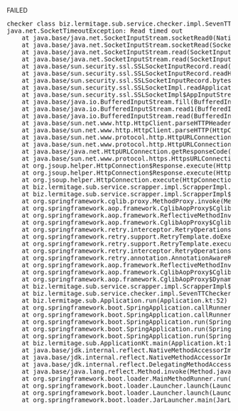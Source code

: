 FAILED

<pre>checker class biz.lermitage.sub.service.checker.impl.SevenTTChecker failed, ignoring
java.net.SocketTimeoutException: Read timed out
	at java.base/java.net.SocketInputStream.socketRead0(Native Method)
	at java.base/java.net.SocketInputStream.socketRead(SocketInputStream.java:115)
	at java.base/java.net.SocketInputStream.read(SocketInputStream.java:168)
	at java.base/java.net.SocketInputStream.read(SocketInputStream.java:140)
	at java.base/sun.security.ssl.SSLSocketInputRecord.read(SSLSocketInputRecord.java:476)
	at java.base/sun.security.ssl.SSLSocketInputRecord.readHeader(SSLSocketInputRecord.java:470)
	at java.base/sun.security.ssl.SSLSocketInputRecord.bytesInCompletePacket(SSLSocketInputRecord.java:70)
	at java.base/sun.security.ssl.SSLSocketImpl.readApplicationRecord(SSLSocketImpl.java:1354)
	at java.base/sun.security.ssl.SSLSocketImpl$AppInputStream.read(SSLSocketImpl.java:963)
	at java.base/java.io.BufferedInputStream.fill(BufferedInputStream.java:252)
	at java.base/java.io.BufferedInputStream.read1(BufferedInputStream.java:292)
	at java.base/java.io.BufferedInputStream.read(BufferedInputStream.java:351)
	at java.base/sun.net.www.http.HttpClient.parseHTTPHeader(HttpClient.java:754)
	at java.base/sun.net.www.http.HttpClient.parseHTTP(HttpClient.java:689)
	at java.base/sun.net.www.protocol.http.HttpURLConnection.getInputStream0(HttpURLConnection.java:1615)
	at java.base/sun.net.www.protocol.http.HttpURLConnection.getInputStream(HttpURLConnection.java:1520)
	at java.base/java.net.HttpURLConnection.getResponseCode(HttpURLConnection.java:527)
	at java.base/sun.net.www.protocol.https.HttpsURLConnectionImpl.getResponseCode(HttpsURLConnectionImpl.java:334)
	at org.jsoup.helper.HttpConnection$Response.execute(HttpConnection.java:736)
	at org.jsoup.helper.HttpConnection$Response.execute(HttpConnection.java:707)
	at org.jsoup.helper.HttpConnection.execute(HttpConnection.java:297)
	at biz.lermitage.sub.service.scrapper.impl.ScrapperImpl.fetchHtml(ScrapperImpl.kt:35)
	at biz.lermitage.sub.service.scrapper.impl.ScrapperImpl$$FastClassBySpringCGLIB$$afe6cac8.invoke(<generated>)
	at org.springframework.cglib.proxy.MethodProxy.invoke(MethodProxy.java:218)
	at org.springframework.aop.framework.CglibAopProxy$CglibMethodInvocation.invokeJoinpoint(CglibAopProxy.java:779)
	at org.springframework.aop.framework.ReflectiveMethodInvocation.proceed(ReflectiveMethodInvocation.java:163)
	at org.springframework.aop.framework.CglibAopProxy$CglibMethodInvocation.proceed(CglibAopProxy.java:750)
	at org.springframework.retry.interceptor.RetryOperationsInterceptor$1.doWithRetry(RetryOperationsInterceptor.java:93)
	at org.springframework.retry.support.RetryTemplate.doExecute(RetryTemplate.java:329)
	at org.springframework.retry.support.RetryTemplate.execute(RetryTemplate.java:209)
	at org.springframework.retry.interceptor.RetryOperationsInterceptor.invoke(RetryOperationsInterceptor.java:119)
	at org.springframework.retry.annotation.AnnotationAwareRetryOperationsInterceptor.invoke(AnnotationAwareRetryOperationsInterceptor.java:163)
	at org.springframework.aop.framework.ReflectiveMethodInvocation.proceed(ReflectiveMethodInvocation.java:186)
	at org.springframework.aop.framework.CglibAopProxy$CglibMethodInvocation.proceed(CglibAopProxy.java:750)
	at org.springframework.aop.framework.CglibAopProxy$DynamicAdvisedInterceptor.intercept(CglibAopProxy.java:692)
	at biz.lermitage.sub.service.scrapper.impl.ScrapperImpl$$EnhancerBySpringCGLIB$$9957e05f.fetchHtml(<generated>)
	at biz.lermitage.sub.service.checker.impl.SevenTTChecker.check(SevenTTChecker.kt:20)
	at biz.lermitage.sub.Application.run(Application.kt:52)
	at org.springframework.boot.SpringApplication.callRunner(SpringApplication.java:804)
	at org.springframework.boot.SpringApplication.callRunners(SpringApplication.java:788)
	at org.springframework.boot.SpringApplication.run(SpringApplication.java:333)
	at org.springframework.boot.SpringApplication.run(SpringApplication.java:1311)
	at org.springframework.boot.SpringApplication.run(SpringApplication.java:1300)
	at biz.lermitage.sub.ApplicationKt.main(Application.kt:115)
	at java.base/jdk.internal.reflect.NativeMethodAccessorImpl.invoke0(Native Method)
	at java.base/jdk.internal.reflect.NativeMethodAccessorImpl.invoke(NativeMethodAccessorImpl.java:62)
	at java.base/jdk.internal.reflect.DelegatingMethodAccessorImpl.invoke(DelegatingMethodAccessorImpl.java:43)
	at java.base/java.lang.reflect.Method.invoke(Method.java:566)
	at org.springframework.boot.loader.MainMethodRunner.run(MainMethodRunner.java:49)
	at org.springframework.boot.loader.Launcher.launch(Launcher.java:107)
	at org.springframework.boot.loader.Launcher.launch(Launcher.java:58)
	at org.springframework.boot.loader.JarLauncher.main(JarLauncher.java:88)

</pre>